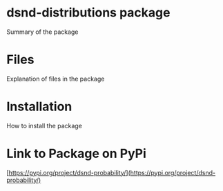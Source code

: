 # dsnd-distributions package

Summary of the package

# Files

Explanation of files in the package

# Installation

How to install the package

# Link to Package on PyPi

[https://pypi.org/project/dsnd-probability/](https://pypi.org/project/dsnd-probability/)